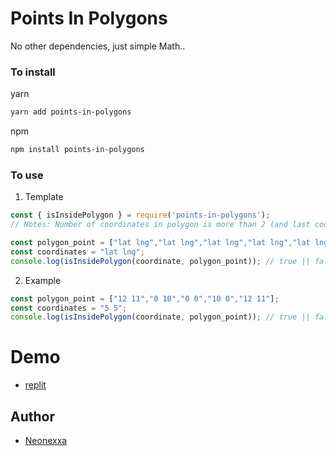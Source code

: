 # Points In Polygons

No other dependencies, just simple Math.. 

### To install

yarn
```sh
yarn add points-in-polygons
```
npm
```sh
npm install points-in-polygons
```

### To use

1. Template

```js
const { isInsidePolygon } = require('points-in-polygons');
// Notes: Number of coordinates in polygon is more than 2 (and last coordinate should equal to first), max is unlimited,

const polygon_point = ["lat lng","lat lng","lat lng","lat lng","lat lng"];
const coordinates = "lat lng";
console.log(isInsidePolygon(coordinate, polygon_point)); // true || false
```

2. Example

```js
const polygon_point = ["12 11","0 10","0 0","10 0","12 11"];
const coordinates = "5 5";
console.log(isInsidePolygon(coordinate, polygon_point)); // true || false
```

# Demo
- [replit](https://replit.com/@firdaushishamud/polygonChecker#index.js)

## Author
- [Neonexxa](https://github.com/neonexxa)